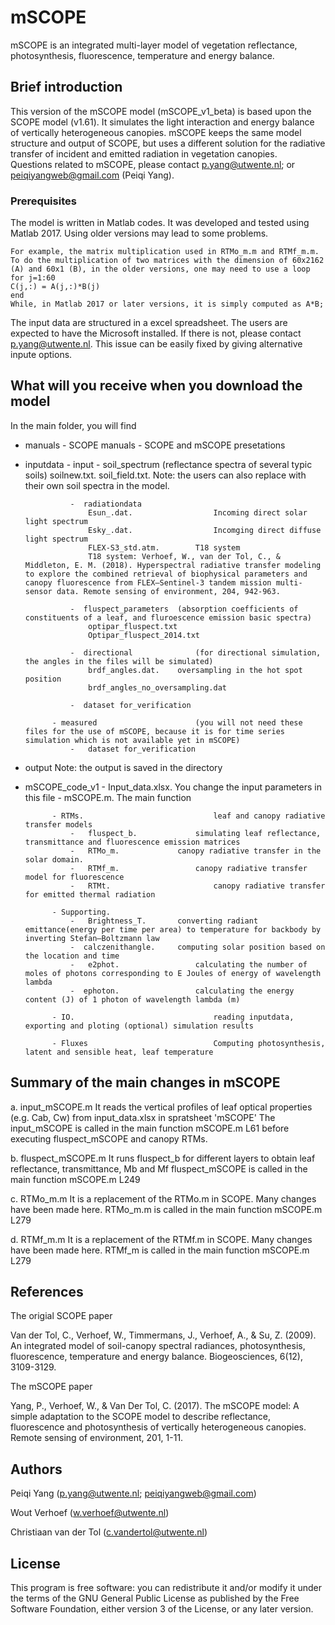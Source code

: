 # mSCOPE

mSCOPE is an integrated multi-layer model of vegetation reflectance, photosynthesis, fluorescence, temperature and energy balance.


## Brief introduction

This version of the mSCOPE model (mSCOPE_v1_beta) is based upon the SCOPE model (v1.61). It simulates the light interaction and energy balance of vertically heterogeneous canopies. 
mSCOPE keeps the same model structure and output of SCOPE, but uses a different solution for the radiative transfer of incident and emitted radiation in vegetation canopies.  
Questions related to mSCOPE, please contact p.yang@utwente.nl; or peiqiyangweb@gmail.com (Peiqi Yang). 

### Prerequisites

The model is written in Matlab codes. It was developed and tested using Matlab 2017. Using older versions may lead to some problems.
```
For example, the matrix multiplication used in RTMo_m.m and RTMf_m.m. 
To do the multiplication of two matrices with the dimension of 60x2162 (A) and 60x1 (B), in the older versions, one may need to use a loop 
for j=1:60
C(j,:) = A(j,:)*B(j)
end
While, in Matlab 2017 or later versions, it is simply computed as A*B;
```
The input data are structured in a excel spreadsheet. The users are expected to have the Microsoft installed. 
If there is not, please contact p.yang@utwente.nl. This issue can be easily fixed by giving alternative  inpute options. 

## What will you receive when you download the model
In the main folder, you will find 
- manuals
			- SCOPE manuals
			- SCOPE and mSCOPE presetations
			
- inputdata
			- input
				-  soil_spectrum (reflectance spectra of several typic soils)
					soilnew.txt. 
					soil_field.txt.
					Note: the users can also replace with their own soil spectra in the model. 
					
				-  radiationdata
					Esun_.dat. 					Incoming direct solar light spectrum
					Esky_.dat. 					Incomging direct diffuse light spectrum
					FLEX-S3_std.atm. 		T18 system 
					T18 system: Verhoef, W., van der Tol, C., & Middleton, E. M. (2018). Hyperspectral radiative transfer modeling to explore the combined retrieval of biophysical parameters and canopy fluorescence from FLEX–Sentinel-3 tandem mission multi-sensor data. Remote sensing of environment, 204, 942-963.
			
				-  fluspect_parameters  (absorption coefficients of constituents of a leaf, and fluroescence emission basic spectra)
					optipar_fluspect.txt
					Optipar_fluspect_2014.txt
			
				-  directional 				(for directional simulation, the angles in the files will be simulated)
					brdf_angles.dat. 	oversampling in the hot spot position
					brdf_angles_no_oversampling.dat
						
				-  dataset for_verification
		
			- measured  					(you will not need these files for the use of mSCOPE, because it is for time series simulation which is not available yet in mSCOPE)
				-	dataset for_verification
- output 
			Note: the output is saved in the directory 
			
- mSCOPE_code_v1
			-	Input_data.xlsx. 		You change the input parameters in this file
			-  mSCOPE.m. 				The main function 
			
			- RTMs. 							leaf and canopy radiative transfer models
				-	fluspect_b.  			simulating leaf reflectance, transmittance and fluorescence emission matrices
				-	RTMo_m.    			canopy radiative transfer in the solar domain. 
				- 	RTMf_m. 				canopy radiative transfer model for fluorescence 
				- 	RTMt. 						canopy radiative transfer for emitted thermal radiation	
				
			- Supporting.  
				-	Brightness_T.  		converting radiant emittance(energy per time per area) to temperature for backbody by inverting Stefan–Boltzmann law	
				-  calczenithangle. 	computing solar position based on the location and time
				- 	e2phot.					calculating the number of moles of photons corresponding to E Joules of energy of wavelength lambda
				-  ephoton. 			 	calculating the energy content (J) of 1 photon of wavelength lambda (m)
				
			- IO. 								reading inputdata, exporting and ploting (optional) simulation results
			
			- Fluxes 							Computing photosynthesis, latent and sensible heat, leaf temperature 


##  Summary of the main changes in mSCOPE
a. input_mSCOPE.m 
It reads the vertical profiles of leaf optical properties (e.g. Cab, Cw) from input_data.xlsx in spratsheet 'mSCOPE'
The input_mSCOPE is called in the main function mSCOPE.m L61 before executing fluspect_mSCOPE and canopy RTMs. 

b. fluspect_mSCOPE.m 
It runs fluspect_b for different layers to obtain leaf reflectance, transmittance, Mb and Mf
fluspect_mSCOPE is called in the main function mSCOPE.m L249

c. RTMo_m.m 
It is a replacement of the RTMo.m in SCOPE. Many changes have been made here. 
RTMo_m.m is called in the main function mSCOPE.m L279    

d. RTMf_m.m
It is a replacement of the RTMf.m in SCOPE. Many changes have been made here. 
RTMf_m is called in the main function mSCOPE.m L279   

## References
The origial SCOPE paper 

Van der Tol, C., Verhoef, W., Timmermans, J., Verhoef, A., & Su, Z. (2009). An integrated model of soil-canopy spectral radiances, photosynthesis, fluorescence, temperature and energy balance. Biogeosciences, 6(12), 3109-3129. 

The mSCOPE paper

Yang, P., Verhoef, W., & Van Der Tol, C. (2017). The mSCOPE model: A simple adaptation to the SCOPE model to describe reflectance, fluorescence and photosynthesis of vertically heterogeneous canopies. Remote sensing of environment, 201, 1-11.

## Authors

Peiqi Yang (p.yang@utwente.nl; peiqiyangweb@gmail.com)

Wout Verhoef  (w.verhoef@utwente.nl)

Christiaan van der Tol (c.vandertol@utwente.nl)

## License
This program is free software: you can redistribute it and/or modify it under the terms of the GNU General Public License as published by the Free Software Foundation, either version 3 of the License, or any later version.

